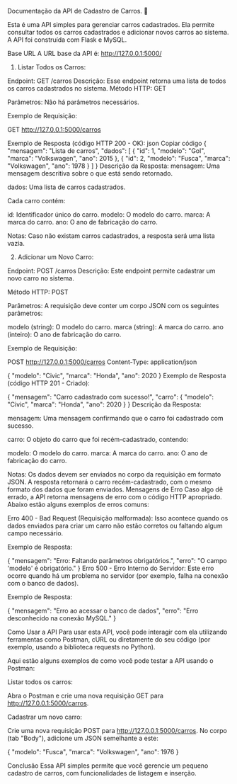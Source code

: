 
Documentação da API de Cadastro de Carros. 🚗

Esta é uma API simples para gerenciar carros cadastrados. Ela permite consultar todos os carros cadastrados e adicionar novos carros ao sistema. 
A API foi construída com Flask e MySQL.

Base URL
A URL base da API é:
http://127.0.0.1:5000/

1. Listar Todos os Carros:

Endpoint: GET /carros
Descrição: Esse endpoint retorna uma lista de todos os carros cadastrados no sistema.
Método HTTP: GET

Parâmetros:
Não há parâmetros necessários.

Exemplo de Requisição:

GET http://127.0.0.1:5000/carros

Exemplo de Resposta (código HTTP 200 - OK):
json
Copiar código
{
  "mensagem": "Lista de carros",
  "dados": [
    {
      "id": 1,
      "modelo": "Gol",
      "marca": "Volkswagen",
      "ano": 2015
    },
    {
      "id": 2,
      "modelo": "Fusca",
      "marca": "Volkswagen",
      "ano": 1978
    }
  ]
}
Descrição da Resposta:
mensagem: Uma mensagem descritiva sobre o que está sendo retornado.

dados: Uma lista de carros cadastrados. 

Cada carro contém:

id: Identificador único do carro.
modelo: O modelo do carro.
marca: A marca do carro.
ano: O ano de fabricação do carro.

Notas:
Caso não existam carros cadastrados, a resposta será uma lista vazia.

2. Adicionar um Novo Carro:

Endpoint: POST /carros
Descrição: Este endpoint permite cadastrar um novo carro no sistema.

Método HTTP: POST

Parâmetros:
A requisição deve conter um corpo JSON com os seguintes parâmetros:

modelo (string): O modelo do carro.
marca (string): A marca do carro.
ano (inteiro): O ano de fabricação do carro.

Exemplo de Requisição:

POST http://127.0.0.1:5000/carros
Content-Type: application/json

{
    "modelo": "Civic",
    "marca": "Honda",
    "ano": 2020
}
Exemplo de Resposta (código HTTP 201 - Criado):

{
  "mensagem": "Carro cadastrado com sucesso!",
  "carro": {
    "modelo": "Civic",
    "marca": "Honda",
    "ano": 2020
  }
}
Descrição da Resposta:

mensagem: Uma mensagem confirmando que o carro foi cadastrado com sucesso.

carro: O objeto do carro que foi recém-cadastrado, contendo:

modelo: O modelo do carro.
marca: A marca do carro.
ano: O ano de fabricação do carro.

Notas:
Os dados devem ser enviados no corpo da requisição em formato JSON.
A resposta retornará o carro recém-cadastrado, com o mesmo formato dos dados que foram enviados.
Mensagens de Erro
Caso algo dê errado, a API retorna mensagens de erro com o código HTTP apropriado. Abaixo estão alguns exemplos de erros comuns:

Erro 400 - Bad Request (Requisição malformada):
Isso acontece quando os dados enviados para criar um carro não estão corretos ou faltando algum campo necessário.

Exemplo de Resposta:

{
  "mensagem": "Erro: Faltando parâmetros obrigatórios.",
  "erro": "O campo 'modelo' é obrigatório."
}
Erro 500 - Erro Interno do Servidor:
Este erro ocorre quando há um problema no servidor (por exemplo, falha na conexão com o banco de dados).

Exemplo de Resposta:

{
  "mensagem": "Erro ao acessar o banco de dados",
  "erro": "Erro desconhecido na conexão MySQL."
}

Como Usar a API
Para usar esta API, você pode interagir com ela utilizando ferramentas como Postman, cURL ou diretamente do seu código (por exemplo, usando a biblioteca requests no Python).

Aqui estão alguns exemplos de como você pode testar a API usando o Postman:

Listar todos os carros:

Abra o Postman e crie uma nova requisição GET para http://127.0.0.1:5000/carros.

Cadastrar um novo carro:

Crie uma nova requisição POST para http://127.0.0.1:5000/carros.
No corpo (tab "Body"), adicione um JSON semelhante a este:

{
  "modelo": "Fusca",
  "marca": "Volkswagen",
  "ano": 1976
}

Conclusão
Essa API simples permite que você gerencie um pequeno cadastro de carros, com funcionalidades de listagem e inserção.
